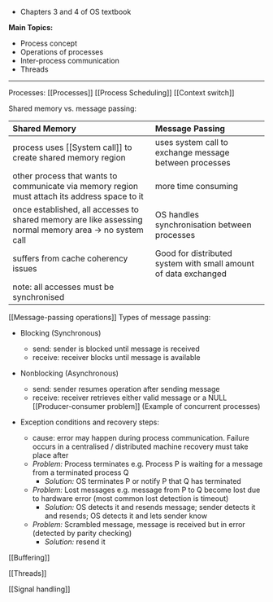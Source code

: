 - Chapters 3 and 4 of OS textbook

**Main Topics:**
- Process concept
- Operations of processes
- Inter-process communication
- Threads
---------------------
Processes:
[[Processes]]
[[Process Scheduling]]
[[Context switch]]

Shared memory vs. message passing:

| Shared Memory                                                                                           | Message Passing                                                 |
|:------------------------------------------------------------------------------------------------------- |:--------------------------------------------------------------- |
| process uses [[System call]] to create shared memory region                                                 | uses system call to exchange message between processes          |
| other process that wants to communicate via memory region must attach its address space to it           | more time consuming                                             |
| once established, all accesses to shared memory are like assessing normal memory area -> no system call | OS handles synchronisation between processes                    |
| suffers from cache coherency issues                                                                     | Good for distributed system with small amount of data exchanged |
| note: all accesses must be synchronised                                                                 |                                                                 |

[[Message-passing operations]]
Types of message passing:
- Blocking (Synchronous)
	- send: sender is blocked until message is received
	- receive: receiver blocks until message is available
- Nonblocking (Asynchronous)
	- send: sender resumes operation after sending message
	- receive: receiver retrieves either valid message or a NULL
[[Producer-consumer problem]] (Example of concurrent processes)

- Exception conditions and recovery steps:
	- cause: error may happen during process communication. Failure occurs in a centralised / distributed machine recovery must take place after
	- *Problem:* Process terminates e.g. Process P is waiting for a message from a terminated process Q
		- *Solution:* OS terminates P or notify P that Q has terminated
	- *Problem:* Lost messages e.g. message from P to Q become lost due to hardware error (most common lost detection is timeout)
		- *Solution:* OS detects it and resends message; sender detects it and resends; OS detects it and lets sender know
	- *Problem:* Scrambled message, message is received but in error (detected by parity checking)
		- *Solution:* resend it

[[Buffering]]

[[Threads]]

[[Signal handling]]
